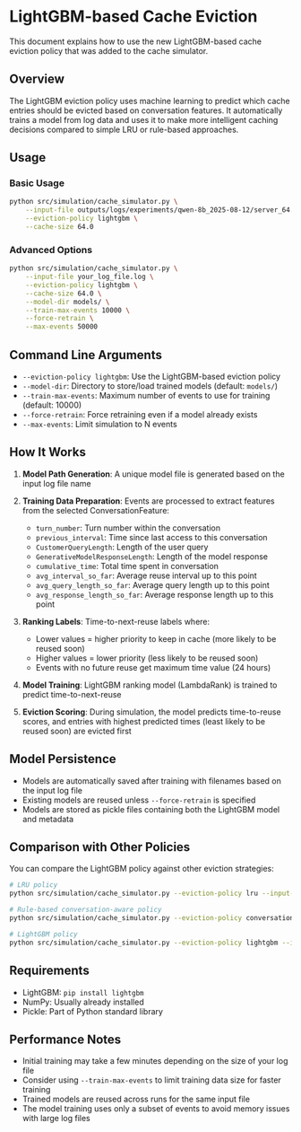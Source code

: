 # LightGBM-based Cache Eviction

This document explains how to use the new LightGBM-based cache eviction policy that was added to the cache simulator.

## Overview

The LightGBM eviction policy uses machine learning to predict which cache entries should be evicted based on conversation features. It automatically trains a model from log data and uses it to make more intelligent caching decisions compared to simple LRU or rule-based approaches.

## Usage

### Basic Usage

```bash
python src/simulation/cache_simulator.py \
    --input-file outputs/logs/experiments/qwen-8b_2025-08-12/server_64.0gb_0.9rps_29_5am_6am.log \
    --eviction-policy lightgbm \
    --cache-size 64.0
```

### Advanced Options

```bash
python src/simulation/cache_simulator.py \
    --input-file your_log_file.log \
    --eviction-policy lightgbm \
    --cache-size 64.0 \
    --model-dir models/ \
    --train-max-events 10000 \
    --force-retrain \
    --max-events 50000
```

## Command Line Arguments

- `--eviction-policy lightgbm`: Use the LightGBM-based eviction policy
- `--model-dir`: Directory to store/load trained models (default: `models/`)
- `--train-max-events`: Maximum number of events to use for training (default: 10000)
- `--force-retrain`: Force retraining even if a model already exists
- `--max-events`: Limit simulation to N events

## How It Works

1. **Model Path Generation**: A unique model file is generated based on the input log file name
2. **Training Data Preparation**: Events are processed to extract features from the selected ConversationFeature:
   - `turn_number`: Turn number within the conversation  
   - `previous_interval`: Time since last access to this conversation
   - `CustomerQueryLength`: Length of the user query
   - `GenerativeModelResponseLength`: Length of the model response
   - `cumulative_time`: Total time spent in conversation
   - `avg_interval_so_far`: Average reuse interval up to this point
   - `avg_query_length_so_far`: Average query length up to this point
   - `avg_response_length_so_far`: Average response length up to this point

3. **Ranking Labels**: Time-to-next-reuse labels where:
   - Lower values = higher priority to keep in cache (more likely to be reused soon)
   - Higher values = lower priority (less likely to be reused soon)
   - Events with no future reuse get maximum time value (24 hours)

4. **Model Training**: LightGBM ranking model (LambdaRank) is trained to predict time-to-next-reuse

5. **Eviction Scoring**: During simulation, the model predicts time-to-reuse scores, and entries with highest predicted times (least likely to be reused soon) are evicted first

## Model Persistence

- Models are automatically saved after training with filenames based on the input log file
- Existing models are reused unless `--force-retrain` is specified
- Models are stored as pickle files containing both the LightGBM model and metadata

## Comparison with Other Policies

You can compare the LightGBM policy against other eviction strategies:

```bash
# LRU policy
python src/simulation/cache_simulator.py --eviction-policy lru --input-file your_log.log

# Rule-based conversation-aware policy  
python src/simulation/cache_simulator.py --eviction-policy conversation_aware --input-file your_log.log

# LightGBM policy
python src/simulation/cache_simulator.py --eviction-policy lightgbm --input-file your_log.log
```

## Requirements

- LightGBM: `pip install lightgbm`
- NumPy: Usually already installed
- Pickle: Part of Python standard library

## Performance Notes

- Initial training may take a few minutes depending on the size of your log file
- Consider using `--train-max-events` to limit training data size for faster training
- Trained models are reused across runs for the same input file
- The model training uses only a subset of events to avoid memory issues with large log files
